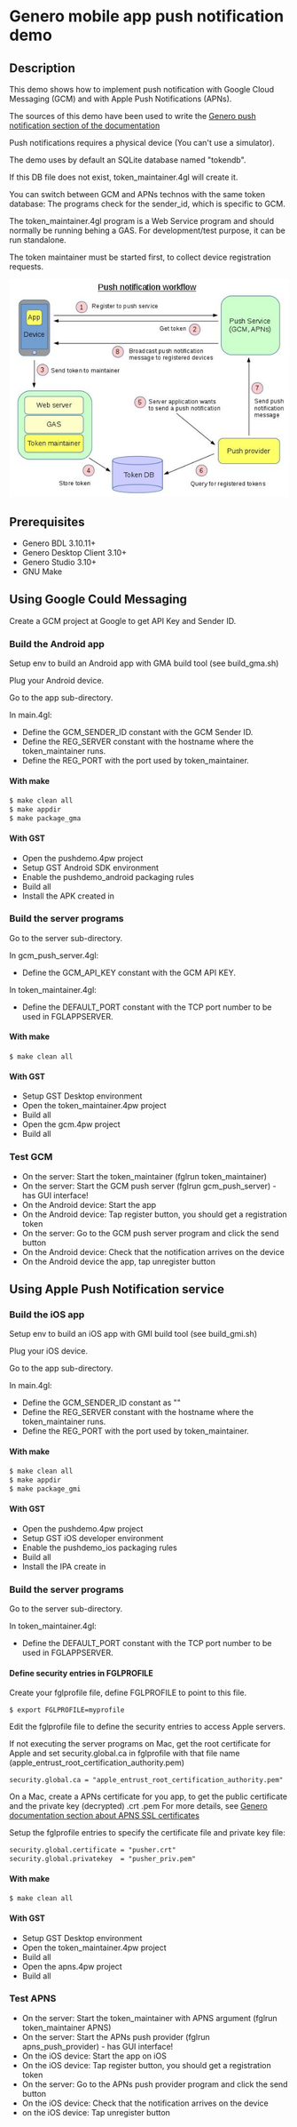# Genero mobile app push notification demo

## Description

This demo shows how to implement push notification with Google Cloud Messaging (GCM) and with Apple Push Notifications (APNs).

The sources of this demo have been used to write the
 [Genero push notification section of the documentation](http://4js.com/online_documentation/fjs-fgl-manual-html/#fgl-topics/c_fgl_mobile_push_notifications.html)

Push notifications requires a physical device (You can't use a simulator).

The demo uses by default an SQLite database named "tokendb".

If this DB file does not exist, token_maintainer.4gl will create it.

You can switch between GCM and APNs technos with the same token database:
The programs check for the sender_id, which is specific to GCM.

The token_maintainer.4gl program is a Web Service program and should normally be running behing a GAS. For development/test purpose, it can be run standalone.

The token maintainer must be started first, to collect device registration requests.

![Push notification workflow](https://github.com/FourjsGenero/ex_push_notification/raw/master/docs/push-workflow.png)

## Prerequisites

* Genero BDL 3.10.11+
* Genero Desktop Client 3.10+
* Genero Studio 3.10+
* GNU Make

## Using Google Could Messaging

Create a GCM project at Google to get API Key and Sender ID.

### Build the Android app

Setup env to build an Android app with GMA build tool (see build_gma.sh)

Plug your Android device.

Go to the app sub-directory.

In main.4gl:
* Define the GCM_SENDER_ID constant with the GCM Sender ID.
* Define the REG_SERVER constant with the hostname where the token_maintainer runs.
* Define the REG_PORT with the port used by token_maintainer.

#### With make

```
$ make clean all
$ make appdir
$ make package_gma
```

#### With GST

* Open the pushdemo.4pw project
* Setup GST Android SDK environment
* Enable the pushdemo_android packaging rules
* Build all
* Install the APK created in 

### Build the server programs

Go to the server sub-directory.

In gcm_push_server.4gl:
* Define the GCM_API_KEY constant with the GCM API KEY.

In token_maintainer.4gl:
* Define the DEFAULT_PORT constant with the TCP port number to be used in FGLAPPSERVER.

#### With make

```
$ make clean all
```

#### With GST

* Setup GST Desktop environment
* Open the token_maintainer.4pw project
* Build all
* Open the gcm.4pw project
* Build all

### Test GCM

* On the server: Start the token_maintainer (fglrun token_maintainer)
* On the server: Start the GCM push server (fglrun gcm_push_server) - has GUI interface!
* On the Android device: Start the app
* On the Android device: Tap register button, you should get a registration token
* On the server: Go to the GCM push server program and click the send button
* On the Android device: Check that the notification arrives on the device
* On the Android device the app, tap unregister button

## Using Apple Push Notification service

### Build the iOS app

Setup env to build an iOS app with GMI build tool (see build_gmi.sh)

Plug your iOS device.

Go to the app sub-directory.

In main.4gl:
* Define the GCM_SENDER_ID constant as ""
* Define the REG_SERVER constant with the hostname where the token_maintainer runs.
* Define the REG_PORT with the port used by token_maintainer.

#### With make

```
$ make clean all
$ make appdir
$ make package_gmi
```

#### With GST

* Open the pushdemo.4pw project
* Setup GST iOS developer environment
* Enable the pushdemo_ios packaging rules
* Build all
* Install the IPA create in


### Build the server programs

Go to the server sub-directory.

In token_maintainer.4gl:
* Define the DEFAULT_PORT constant with the TCP port number to be used in FGLAPPSERVER.

#### Define security entries in FGLPROFILE

Create your fglprofile file, define FGLPROFILE to point to this file.

```
$ export FGLPROFILE=myprofile 
```

Edit the fglprofile file to define the security entries to access Apple servers.

If not executing the server programs on Mac, get the root certificate for Apple and set security.global.ca in fglprofile with that file name (apple_entrust_root_certification_authority.pem)

```
security.global.ca = "apple_entrust_root_certification_authority.pem"
```

On a Mac, create a APNs certificate for you app, to get the public certificate and the private key (decrypted) .crt .pem
For more details, see [Genero documentation section about APNS SSL certificates](https://www.4js.com/online_documentation/fjs-fgl-manual-html/#fgl-topics/c_gws_ComAPNS_security.html)

Setup the fglprofile entries to specify the certificate file and private key file:

```
security.global.certificate = "pusher.crt"
security.global.privatekey  = "pusher_priv.pem"
```

#### With make

```
$ make clean all
```

#### With GST

* Setup GST Desktop environment
* Open the token_maintainer.4pw project
* Build all
* Open the apns.4pw project
* Build all

### Test APNS

* On the server: Start the token_maintainer with APNS argument (fglrun token_maintainer APNS)
* On the server: Start the APNs push provider (fglrun apns_push_provider) - has GUI interface!
* On the iOS device: Start the app on iOS
* On the iOS device: Tap register button, you should get a registration token
* On the server: Go to the APNs push provider program and click the send button
* On the iOS device: Check that the notification arrives on the device
* on the iOS device: Tap unregister button
